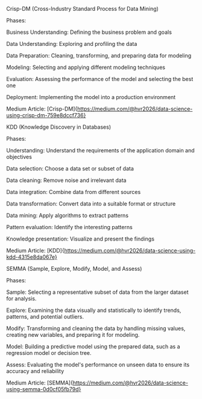 
Crisp-DM (Cross-Industry Standard Process for Data Mining)

Phases: 

Business Understanding: Defining the business problem and goals 

Data Understanding: Exploring and profiling the data 

Data Preparation: Cleaning, transforming, and preparing data for modeling 

Modeling: Selecting and applying different modeling techniques 

Evaluation: Assessing the performance of the model and selecting the best one 

Deployment: Implementing the model into a production environment

Medium Article: [Crisp-DM]{https://medium.com/@hvr2026/data-science-using-crisp-dm-759e8dccf736}


KDD (Knowledge Discovery in Databases)

Phases:

Understanding: Understand the requirements of the application domain and objectives 

Data selection: Choose a data set or subset of data 

Data cleaning: Remove noise and irrelevant data 

Data integration: Combine data from different sources 

Data transformation: Convert data into a suitable format or structure 

Data mining: Apply algorithms to extract patterns 

Pattern evaluation: Identify the interesting patterns 

Knowledge presentation: Visualize and present the findings 

Medium Article: [KDD]{https://medium.com/@hvr2026/data-science-using-kdd-4315e8da067e}


SEMMA (Sample, Explore, Modify, Model, and Assess)

Phases:

Sample: Selecting a representative subset of data from the larger dataset for analysis. 

Explore: Examining the data visually and statistically to identify trends, patterns, and potential outliers.

Modify: Transforming and cleaning the data by handling missing values, creating new variables, and preparing it for modeling.

Model: Building a predictive model using the prepared data, such as a regression model or decision tree. 

Assess: Evaluating the model's performance on unseen data to ensure its accuracy and reliability

Medium Article: [SEMMA]{https://medium.com/@hvr2026/data-science-using-semma-0d0cf05fb79d}

